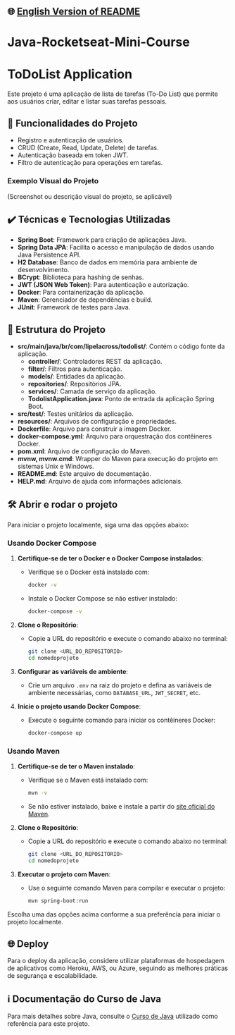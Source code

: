 ## 🌐 [English Version of README](README_EN.md)

# Java-Rocketseat-Mini-Course
# ToDoList Application

Este projeto é uma aplicação de lista de tarefas (To-Do List) que permite aos usuários criar, editar e listar suas tarefas pessoais.

## 🔨 Funcionalidades do Projeto

- Registro e autenticação de usuários.
- CRUD (Create, Read, Update, Delete) de tarefas.
- Autenticação baseada em token JWT.
- Filtro de autenticação para operações em tarefas.

### Exemplo Visual do Projeto

(Screenshot ou descrição visual do projeto, se aplicável)

## ✔️ Técnicas e Tecnologias Utilizadas

- **Spring Boot**: Framework para criação de aplicações Java.
- **Spring Data JPA**: Facilita o acesso e manipulação de dados usando Java Persistence API.
- **H2 Database**: Banco de dados em memória para ambiente de desenvolvimento.
- **BCrypt**: Biblioteca para hashing de senhas.
- **JWT (JSON Web Token)**: Para autenticação e autorização.
- **Docker**: Para containerização da aplicação.
- **Maven**: Gerenciador de dependências e build.
- **JUnit**: Framework de testes para Java.

## 📁 Estrutura do Projeto

- **src/main/java/br/com/lipelacross/todolist/**: Contém o código fonte da aplicação.
    - **controller/**: Controladores REST da aplicação.
    - **filter/**: Filtros para autenticação.
    - **models/**: Entidades da aplicação.
    - **repositories/**: Repositórios JPA.
    - **services/**: Camada de serviço da aplicação.
    - **TodolistApplication.java**: Ponto de entrada da aplicação Spring Boot.
- **src/test/**: Testes unitários da aplicação.
- **resources/**: Arquivos de configuração e propriedades.
- **Dockerfile**: Arquivo para construir a imagem Docker.
- **docker-compose.yml**: Arquivo para orquestração dos contêineres Docker.
- **pom.xml**: Arquivo de configuração do Maven.
- **mvnw, mvnw.cmd**: Wrapper do Maven para execução do projeto em sistemas Unix e Windows.
- **README.md**: Este arquivo de documentação.
- **HELP.md**: Arquivo de ajuda com informações adicionais.

## 🛠️ Abrir e rodar o projeto

Para iniciar o projeto localmente, siga uma das opções abaixo:

### Usando Docker Compose

1. **Certifique-se de ter o Docker e o Docker Compose instalados**:
    - Verifique se o Docker está instalado com:
      ```bash
      docker -v
      ```
    - Instale o Docker Compose se não estiver instalado:
      ```bash
      docker-compose -v
      ```

2. **Clone o Repositório**:
    - Copie a URL do repositório e execute o comando abaixo no terminal:
      ```bash
      git clone <URL_DO_REPOSITORIO>
      cd nomedoprojeto
      ```

3. **Configurar as variáveis de ambiente**:
    - Crie um arquivo `.env` na raiz do projeto e defina as variáveis de ambiente necessárias, como `DATABASE_URL`, `JWT_SECRET`, etc.

4. **Inicie o projeto usando Docker Compose**:
    - Execute o seguinte comando para iniciar os contêineres Docker:
      ```bash
      docker-compose up
      ```

### Usando Maven

1. **Certifique-se de ter o Maven instalado**:
    - Verifique se o Maven está instalado com:
      ```bash
      mvn -v
      ```
    - Se não estiver instalado, baixe e instale a partir do [site oficial do Maven](https://maven.apache.org/download.cgi).

2. **Clone o Repositório**:
    - Copie a URL do repositório e execute o comando abaixo no terminal:
      ```bash
      git clone <URL_DO_REPOSITORIO>
      cd nomedoprojeto
      ```

3. **Executar o projeto com Maven**:
    - Use o seguinte comando Maven para compilar e executar o projeto:
      ```bash
      mvn spring-boot:run
      ```

Escolha uma das opções acima conforme a sua preferência para iniciar o projeto localmente.

## 🌐 Deploy

Para o deploy da aplicação, considere utilizar plataformas de hospedagem de aplicativos como Heroku, AWS, ou Azure, seguindo as melhores práticas de segurança e escalabilidade.

## ℹ️ Documentação do Curso de Java

Para mais detalhes sobre Java, consulte o [Curso de Java](https://efficient-sloth-d85.notion.site/Curso-de-Java-2408d11bfc3447e980fe9460b6293976) utilizado como referência para este projeto.
